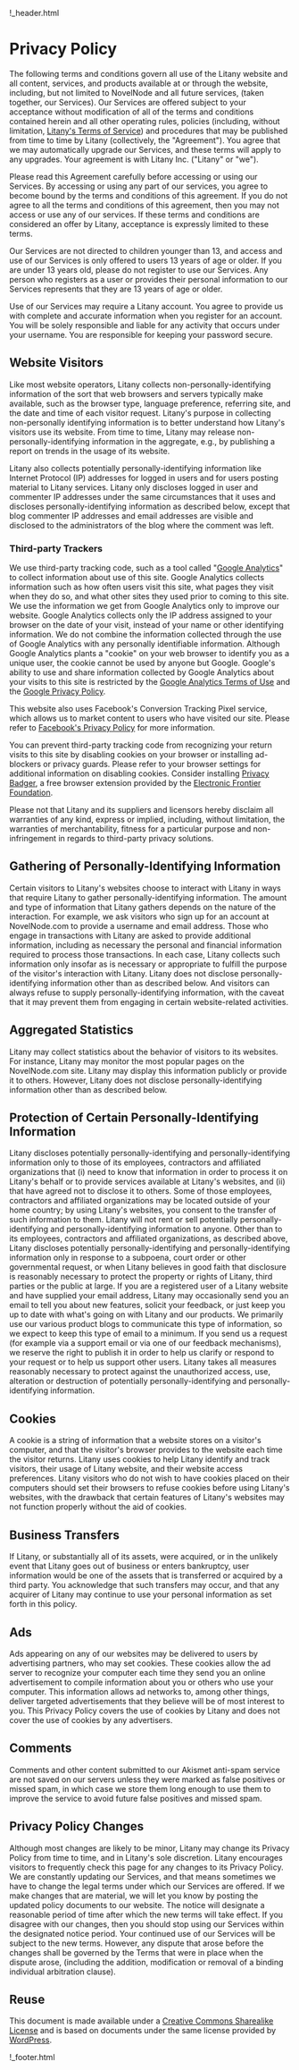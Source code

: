 !_header.html

Privacy Policy
======

The following terms and conditions govern all use of the Litany website and all content, services, and products available at or through the website, including, but not limited to NovelNode and all future services, (taken together, our Services). Our Services are offered subject to your acceptance without modification of all of the terms and conditions contained herein and all other operating rules, policies (including, without limitation, [Litany's Terms of Service](/legal/tos.html)) and procedures that may be published from time to time by Litany (collectively, the "Agreement"). You agree that we may automatically upgrade our Services, and these terms will apply to any upgrades. Your agreement is with Litany Inc. ("Litany" or "we").

Please read this Agreement carefully before accessing or using our Services. By accessing or using any part of our services, you agree to become bound by the terms and conditions of this agreement. If you do not agree to all the terms and conditions of this agreement, then you may not access or use any of our services. If these terms and conditions are considered an offer by Litany, acceptance is expressly limited to these terms.

Our Services are not directed to children younger than 13, and access and use of our Services is only offered to users 13 years of age or older. If you are under 13 years old, please do not register to use our Services. Any person who registers as a user or provides their personal information to our Services represents that they are 13 years of age or older.

Use of our Services may require a Litany account. You agree to provide us with complete and accurate information when you register for an account. You will be solely responsible and liable for any activity that occurs under your username. You are responsible for keeping your password secure.


## Website Visitors

Like most website operators, Litany collects non-personally-identifying information of the sort that web browsers and servers typically make available, such as the browser type, language preference, referring site, and the date and time of each visitor request. Litany's purpose in collecting non-personally identifying information is to better understand how Litany's visitors use its website. From time to time, Litany may release non-personally-identifying information in the aggregate, e.g., by publishing a report on trends in the usage of its website.

Litany also collects potentially personally-identifying information like Internet Protocol (IP) addresses for logged in users and for users posting material to Litany services. Litany only discloses logged in user and commenter IP addresses under the same circumstances that it uses and discloses personally-identifying information as described below, except that blog commenter IP addresses and email addresses are visible and disclosed to the administrators of the blog where the comment was left.

### Third-party Trackers

We use third-party tracking code, such as a tool called "[Google Analytics](http://www.google.com/analytics/)" to collect information about use of this site. Google Analytics collects information such as how often users visit this site, what pages they visit when they do so, and what other sites they used prior to coming to this site. We use the information we get from Google Analytics only to improve our website. Google Analytics collects only the IP address assigned to your browser on the date of your visit, instead of your name or other identifying information. We do not combine the information collected through the use of Google Analytics with any personally identifiable information. Although Google Analytics plants a "cookie" on your web browser to identify you as a unique user, the cookie cannot be used by anyone but Google. Google's ability to use and share information collected by Google Analytics about your visits to this site is restricted by the [Google Analytics Terms of Use](http://www.google.com/analytics/terms/us.html) and the [Google Privacy Policy](http://www.google.com/policies/privacy/).

This website also uses Facebook's Conversion Tracking Pixel service, which allows us to market content to users who have visited our site.  Please refer to [Facebook's Privacy Policy](https://www.facebook.com/about/privacy/) for more information.

You can prevent third-party tracking code from recognizing your return visits to this site by disabling cookies on your browser or installing ad-blockers or privacy guards. Please refer to your browser settings for additional information on disabling cookies.  Consider installing [Privacy Badger](https://www.eff.org/privacybadger), a free browser extension provided by the [Electronic Frontier Foundation](https://www.eff.org).

Please not that Litany and its suppliers and licensors hereby disclaim all warranties of any kind, express or implied, including, without limitation, the warranties of merchantability, fitness for a particular purpose and non-infringement in regards to third-party privacy solutions.

## Gathering of Personally-Identifying Information

Certain visitors to Litany's websites choose to interact with Litany in ways that require Litany to gather personally-identifying information. The amount and type of information that Litany gathers depends on the nature of the interaction. For example, we ask visitors who sign up for an account at NovelNode.com to provide a username and email address. Those who engage in transactions with Litany are asked to provide additional information, including as necessary the personal and financial information required to process those transactions. In each case, Litany collects such information only insofar as is necessary or appropriate to fulfill the purpose of the visitor's interaction with Litany. Litany does not disclose personally-identifying information other than as described below. And visitors can always refuse to supply personally-identifying information, with the caveat that it may prevent them from engaging in certain website-related activities.

## Aggregated Statistics

Litany may collect statistics about the behavior of visitors to its websites. For instance, Litany may monitor the most popular pages on the NovelNode.com site.  Litany may display this information publicly or provide it to others. However, Litany does not disclose personally-identifying information other than as described below.

## Protection of Certain Personally-Identifying Information

Litany discloses potentially personally-identifying and personally-identifying information only to those of its employees, contractors and affiliated organizations that (i) need to know that information in order to process it on Litany's behalf or to provide services available at Litany's websites, and (ii) that have agreed not to disclose it to others. Some of those employees, contractors and affiliated organizations may be located outside of your home country; by using Litany's websites, you consent to the transfer of such information to them. Litany will not rent or sell potentially personally-identifying and personally-identifying information to anyone. Other than to its employees, contractors and affiliated organizations, as described above, Litany discloses potentially personally-identifying and personally-identifying information only in response to a subpoena, court order or other governmental request, or when Litany believes in good faith that disclosure is reasonably necessary to protect the property or rights of Litany, third parties or the public at large. If you are a registered user of a Litany website and have supplied your email address, Litany may occasionally send you an email to tell you about new features, solicit your feedback, or just keep you up to date with what's going on with Litany and our products. We primarily use our various product blogs to communicate this type of information, so we expect to keep this type of email to a minimum. If you send us a request (for example via a support email or via one of our feedback mechanisms), we reserve the right to publish it in order to help us clarify or respond to your request or to help us support other users. Litany takes all measures reasonably necessary to protect against the unauthorized access, use, alteration or destruction of potentially personally-identifying and personally-identifying information.

## Cookies

A cookie is a string of information that a website stores on a visitor's computer, and that the visitor's browser provides to the website each time the visitor returns. Litany uses cookies to help Litany identify and track visitors, their usage of Litany website, and their website access preferences. Litany visitors who do not wish to have cookies placed on their computers should set their browsers to refuse cookies before using Litany's websites, with the drawback that certain features of Litany's websites may not function properly without the aid of cookies.

## Business Transfers

If Litany, or substantially all of its assets, were acquired, or in the unlikely event that Litany goes out of business or enters bankruptcy, user information would be one of the assets that is transferred or acquired by a third party. You acknowledge that such transfers may occur, and that any acquirer of Litany may continue to use your personal information as set forth in this policy.

## Ads

Ads appearing on any of our websites may be delivered to users by advertising partners, who may set cookies. These cookies allow the ad server to recognize your computer each time they send you an online advertisement to compile information about you or others who use your computer. This information allows ad networks to, among other things, deliver targeted advertisements that they believe will be of most interest to you. This Privacy Policy covers the use of cookies by Litany and does not cover the use of cookies by any advertisers.

## Comments

Comments and other content submitted to our Akismet anti-spam service are not saved on our servers unless they were marked as false positives or missed spam, in which case we store them long enough to use them to improve the service to avoid future false positives and missed spam.

## Privacy Policy Changes

Although most changes are likely to be minor, Litany may change its Privacy Policy from time to time, and in Litany's sole discretion. Litany encourages visitors to frequently check this page for any changes to its Privacy Policy. We are constantly updating our Services, and that means sometimes we have to change the legal terms under which our Services are offered. If we make changes that are material, we will let you know by posting the updated policy documents to our website. The notice will designate a reasonable period of time after which the new terms will take effect. If you disagree with our changes, then you should stop using our Services within the designated notice period. Your continued use of our Services will be subject to the new terms. However, any dispute that arose before the changes shall be governed by the Terms that were in place when the dispute arose, (including the addition, modification or removal of a binding individual arbitration clause).

## Reuse 

This document is made available under a [Creative Commons Sharealike License](http://creativecommons.org/licenses/by-sa/4.0/) and is based on documents under the same license provided by [WordPress](http://WordPress.com).

!_footer.html